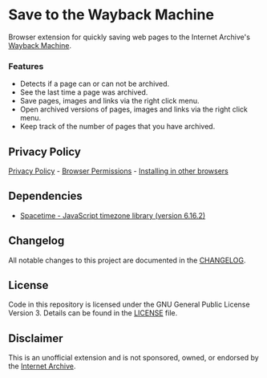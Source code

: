 # Save to the Wayback Machine

Browser extension for quickly saving web pages to the Internet Archive's [Wayback Machine](https://web.archive.org).

### Features
* Detects if a page can or can not be archived.
* See the last time a page was archived.
* Save pages, images and links via the right click menu.
* Open archived versions of pages, images and links via the right click menu.
* Keep track of the number of pages that you have archived.

## Privacy Policy
[Privacy Policy](PRIVACY.md) - [Browser Permissions](PRIVACY.md#browser-permissions) - [Installing in other browsers](INSTALL.md)

## Dependencies
- [Spacetime - JavaScript timezone library (version 6.16.2)](https://github.com/spencermountain/spacetime)

## Changelog

All notable changes to this project are documented in the [CHANGELOG](CHANGELOG.md).

## License

Code in this repository is licensed under the GNU General Public License Version 3. Details can be found in the [LICENSE](LICENSE) file. 

## Disclaimer

This is an unofficial extension and is not sponsored, owned, or endorsed by the [Internet Archive](https://archive.org).

